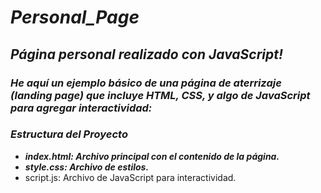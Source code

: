 # **_Personal_Page_**

## **_Página personal realizado con JavaScript!_**

### **_He aquí un ejemplo básico de una página de aterrizaje (landing page) que incluye HTML, CSS, y algo de JavaScript para agregar interactividad:_**

### **_Estructura del Proyecto_**

- **_index.html: Archivo principal con el contenido de la página._**
- **_style.css: Archivo de estilos._**
- script.js: Archivo de JavaScript para interactividad.
